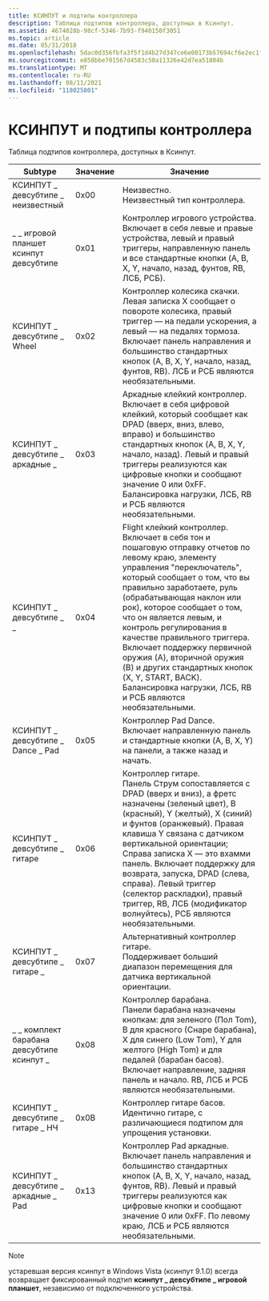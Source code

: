 ```yaml
---
title: КСИНПУТ и подтипы контроллера
description: Таблица подтипов контроллера, доступных в Ксинпут.
ms.assetid: 4674028b-98cf-5346-7b93-f940150f3051
ms.topic: article
ms.date: 05/31/2018
ms.openlocfilehash: 5dac0d356fbfa3f5f1d4b27d347ce6e00173b57694cf6e2ec1f733dcede48d09
ms.sourcegitcommit: e858bbe701567d4583c50a11326e42d7ea51804b
ms.translationtype: MT
ms.contentlocale: ru-RU
ms.lasthandoff: 08/11/2021
ms.locfileid: "118025801"
---
```

# <a name="xinput-and-controller-subtypes"></a>КСИНПУТ и подтипы контроллера

Таблица подтипов контроллера, доступных в Ксинпут.



| Subtype                               | Значение | Значение                                                                                                                                                                                                                                                                                                                                                                                                           |
|---------------------------------------|-------|-------------------------------------------------------------------------------------------------------------------------------------------------------------------------------------------------------------------------------------------------------------------------------------------------------------------------------------------------------------------------------------------------------------------|
| КСИНПУТ \_ девсубтипе \_ неизвестный           | 0x00  | Неизвестно.<br/> Неизвестный тип контроллера.<br/>                                                                                                                                                                                                                                                                                                                                                                |
| \_ \_ игровой планшет ксинпут девсубтипе           | 0x01  | Контроллер игрового устройства.<br/> Включает в себя левые и правые устройства, левый и правый триггеры, направленную панель и все стандартные кнопки (A, B, X, Y, начало, назад, фунтов, RB, ЛСБ, РСБ).<br/>                                                                                                                                                                                                                                     |
| КСИНПУТ \_ девсубтипе \_ Wheel             | 0x02  | Контроллер колесика скачки. <br/> Левая записка X сообщает о повороте колесика, правый триггер — на педали ускорения, а левый — на педалях тормоза. Включает панель направления и большинство стандартных кнопок (A, B, X, Y, начало, назад, фунтов, RB). ЛСБ и РСБ являются необязательными.<br/>                                                                                                                                        |
| КСИНПУТ \_ девсубтипе \_ аркадные \_     | 0x03  | Аркадные клейкий контроллер. <br/> Включает в себя цифровой клейкий, который сообщает как DPAD (вверх, вниз, влево, вправо) и большинство стандартных кнопок (A, B, X, Y, начало, назад). Левый и правый триггеры реализуются как цифровые кнопки и сообщают значение 0 или 0xFF. Балансировка нагрузки, ЛСБ, RB и РСБ являются необязательными.<br/>                                                                                                                  |
| КСИНПУТ \_ девсубтипе \_ \_     | 0x04  | Flight клейкий контроллер. <br/> Включает в себя тон и пошаговую отправку отчетов по левому краю, элементу управления "переключатель", который сообщает о том, что вы правильно заработаете, руль (обрабатывающая наклон или рок), которое сообщает о том, что он является левым, и контроль регулирования в качестве правильного триггера. Включает поддержку первичной оружия (A), вторичной оружия (B) и других стандартных кнопок (X, Y, START, BACK). Балансировка нагрузки, ЛСБ, RB и РСБ являются необязательными.<br/>  |
| КСИНПУТ \_ девсубтипе \_ Dance \_ Pad        | 0x05  | Контроллер Pad Dance. <br/> Включает направленную панель и стандартные кнопки (A, B, X, Y) на панели, а также назад и начать.<br/>                                                                                                                                                                                                                                                                                  |
| КСИНПУТ \_ девсубтипе \_ гитаре            | 0x06  | Контроллер гитаре. <br/> Панель Струм сопоставляется с DPAD (вверх и вниз), а фретс назначены (зеленый цвет), B (красный), Y (желтый), X (синий) и фунтов (оранжевый). Правая клавиша Y связана с датчиком вертикальной ориентации; Справа записка X — это вхамми панель. Включает поддержку для возврата, запуска, DPAD (слева, справа). Левый триггер (селектор раскладки), правый триггер, RB, ЛСБ (модификатор волнуйтесь), РСБ являются необязательными.<br/> |
| КСИНПУТ \_ девсубтипе \_ гитаре \_ | 0x07  | Альтернативный контроллер гитаре. <br/> Поддерживает больший диапазон перемещения для датчика вертикальной ориентации.<br/>                                                                                                                                                                                                                                                                                                  |
| \_ \_ комплект барабана девсубтипе ксинпут \_         | 0x08  | Контроллер барабана.<br/> Панели барабана назначены кнопкам: для зеленого (Пол Tom), B для красного (Снаре барабана), X для синего (Low Tom), Y для желтого (High Tom) и для педалей (барабан басов). Включает направление, задняя панель и начало. RB, ЛСБ и РСБ являются необязательными.<br/>                                                                                                                                     |
| КСИНПУТ \_ девсубтипе \_ гитаре \_ НЧ      | 0x0B  | Контроллер гитаре басов. <br/> Идентично гитаре, с различающиеся подтипом для упрощения установки.<br/>                                                                                                                                                                                                                                                                                                              |
| КСИНПУТ \_ девсубтипе \_ аркадные \_ Pad       | 0x13  | Контроллер Pad аркадные. <br/> Включает панель направления и большинство стандартных кнопок (A, B, X, Y, начало, назад, фунтов, RB). Левый и правый триггеры реализуются как цифровые кнопки и сообщают значение 0 или 0xFF. По левому краю, ЛСБ и РСБ являются необязательными.<br/>                                                                                                                                           |
> [!Note]  
> устаревшая версия ксинпут в Windows Vista (ксинпут 9.1.0) всегда возвращает фиксированный подтип **ксинпут \_ девсубтипе \_ игровой планшет**, независимо от подключенного устройства.
